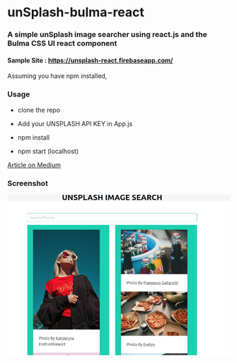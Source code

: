 # unSplash-bulma-react

### A simple unSplash image searcher using react.js and the Bulma CSS UI react component

#### Sample Site : https://unsplash-react.firebaseapp.com/

Assuming you have npm installed,

### Usage  

- clone the repo

- Add your UNSPLASH API KEY in App.js

- npm install

- npm start (localhost)

[Article on Medium](https://medium.com/@sunilsomarajan/a-simple-unsplash-photo-searcher-using-react-and-react-bulma-a539aa4fcb5b)

### Screenshot

![Screenshot](screenshot.png)

